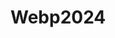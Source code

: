 # Webp2024
<html>
<head>
    <title>資工系選課表</title>
    <style>
        table {
            font-family: Arial, Helvetica, sans-serif;
            border-collapse: collapse;
            width: 100%;
        }
        td, th {
            border: 1px solid #ddd;
            padding: 6px;
        }
        tr:nth-child(even) {
            background-color: #f2f2f2;
        }
        tr:hover {
            background-color: #ddd;
        }
        th {
            padding-top: 12px;
            padding-bottom: 12px;
            text-align: left;
            background-color:#04AA6D;
            color: white;
        }
       
    </style>
</head>
<body>
    <h1>資工系選課表</h1>
    <table id="csie">
        <tr>
            <th>開課單位</th>
            <th>課程名稱</th>
            <th>授課教師</th>
        </tr>
        <tr>
            <td>資工系</td>
            <td>物件導向軟體設計</td>
            <td>黃崇源</td>
        </tr>
        <tr>
            <td>資工系</td>
            <td>計算機網路實驗</td>
            <td>李春良</td>
        </tr>
        <tr>
            <td>資工系</td>
            <td>作業系統實務</td>
            <td>張哲維</td>
        </tr>
        <tr>
            <td>資工系</td>
            <td>生物統計</td>
            <td>陳光武</td>
        </tr>
        <tr>
            <td>資工系</td>
            <td>通訊系統</td>
            <td>陳仁暉</td>
        </tr>
        <tr>
            <td>資工系</td>
            <td>軟硬體專題(2)</td>
            <td>魏志達</td>
        </tr>
    </table>
</body>


<!--<button id="change">Change</button>-->
<button onclick="changeresult()">change</button>
<script>
    function changeresult(){
    var myTable = document.getElementById("csie");
    myTable.rows[1].cells[2].innerHTML="李春良";
}
</script>
</html>
